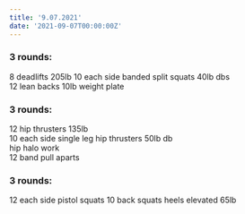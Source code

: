 ```yaml
---
title: '9.07.2021'
date: '2021-09-07T00:00:00Z'
---
```


### 3 rounds:  
8 deadlifts 205lb 
10 each side banded split squats 40lb dbs  
12 lean backs 10lb weight plate  
  
### 3 rounds:  
12 hip thrusters 135lb    
10 each side single leg hip thrusters 50lb db    
hip halo work    
12 band pull aparts        
  
### 3 rounds:  
12 each side pistol squats 
10 back squats heels elevated 65lb    